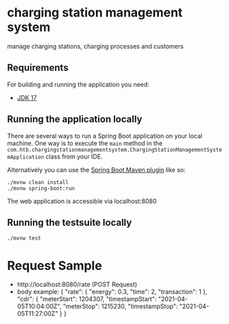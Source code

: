 # charging station management system
manage charging stations, charging processes and customers

## Requirements

For building and running the application you need:

- [JDK 17](https://www.oracle.com/java/technologies/downloads/)

## Running the application locally

There are several ways to run a Spring Boot application on your local machine. 
One way is to execute the `main` method in the `com.htb.chargingstationmanagementsystem.ChargingStationManagementSystemApplication` class from your IDE.

Alternatively you can use the [Spring Boot Maven plugin](https://docs.spring.io/spring-boot/docs/current/reference/html/build-tool-plugins-maven-plugin.html) like so:

```shell
./mvnw clean install 
./mvnw spring-boot:run
```
The web application is accessible via localhost:8080

## Running the testsuite locally
```shell
./mvnw test
```

# Request Sample
- http://localhost:8080/rate (POST Request)
- body example:
  {
    "rate": { "energy": 0.3, "time": 2, "transaction": 1 },
    "cdr": { "meterStart": 1204307, "timestampStart": "2021-04-05T10:04:00Z", "meterStop": 1215230, "timestampStop": "2021-04-05T11:27:00Z" }
  }
 